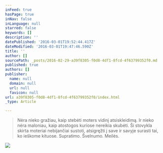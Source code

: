 ```yaml
---
inFeed: true
hasPage: true
inNav: false
inLanguage: null
starred: false
keywords: []
description: ''
datePublished: '2016-03-01T19:52:44.417Z'
dateModified: '2016-03-01T19:47:46.590Z'
title: ''
author: []
sourcePath: _posts/2016-02-29-a39f8305-f0d8-4df1-8fcd-4f63799352f0.md
published: true
authors: []
publisher:
  name: null
  domain: null
  url: null
  favicon: null
url: a39f8305-f0d8-4df1-8fcd-4f63799352f0/index.html
_type: Article

---
```

> Nėra nieko gražiau, kaip stebėti moters vidinį atsiskleidimą. Ir nieko nėra maloniau, kaip atostogos kuriose nereikia skubėti.  Ši stovykla skirta moteriai nebijančiai sustoti, atsigręžti į save ir savyje surasti tai, ko ieškome kituose. Supratimo. Švelnumo. Meilės.

![](https://s3-us-west-2.amazonaws.com/the-grid-img/p/0a14335e164249047380e2f12aa8db7b1a58afd9.jpg)